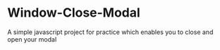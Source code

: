 # Window-Close-Modal
A simple javascript project for practice which enables you to close and open your modal
